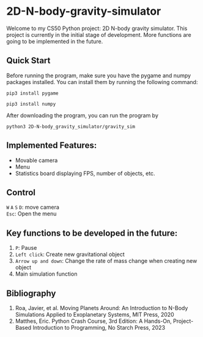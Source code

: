# 2D-N-body-gravity-simulator
Welcome to my CS50 Python project: 2D N-body gravity simulator. This project is currently in the initial stage of development. More functions are going to be implemented in the future.

## Quick Start
Before running the program, make sure you have the pygame and numpy packages installed. You can install them by running the following command:
```
pip3 install pygame
```
```
pip3 install numpy
```
After downloading the program, you can run the program by
```
python3 2D-N-body_gravity_simulator/gravity_sim
```

## Implemented Features:
* Movable camera
* Menu
* Statistics board displaying FPS, number of objects, etc.

## Control
`W` `A` `S` `D`: move camera\
`Esc`: Open the menu 

## Key functions to be developed in the future:
1. `P`: Pause
2. `Left click`: Create new gravitational object
3. `Arrow up and down`: Change the rate of mass change when creating new object
4. Main simulation function

## Bibliography
1. Roa, Javier, et al. Moving Planets Around: An Introduction to N-Body Simulations Applied to Exoplanetary Systems, MIT Press, 2020
2. Matthes, Eric. Python Crash Course, 3rd Edition: A Hands-On, Project-Based Introduction to Programming, No Starch Press, 2023